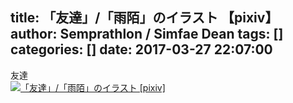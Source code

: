 title: 「友達」/「雨陌」のイラスト 【pixiv】
author: Semprathlon / Simfae Dean
tags: []
categories: []
date: 2017-03-27 22:07:00
---
友達<br />[<img width="1612" height="2280" style="display:none;" data-src="https://i.pximg.net/img-original/img/2017/03/27/22/07/15/62124232_p0.png" src="/blog/uploads/2017/04/62124232_p0.png" alt="「友達」/「雨陌」のイラスト [pixiv]"/><img src="/blog/uploads/2017/04/62124232_p0_master1200.jpg" alt="「友達」/「雨陌」のイラスト [pixiv]"/>](http://www.pixiv.net/member_illust.php?illust_id=62124232&amp;mode=medium)<br />